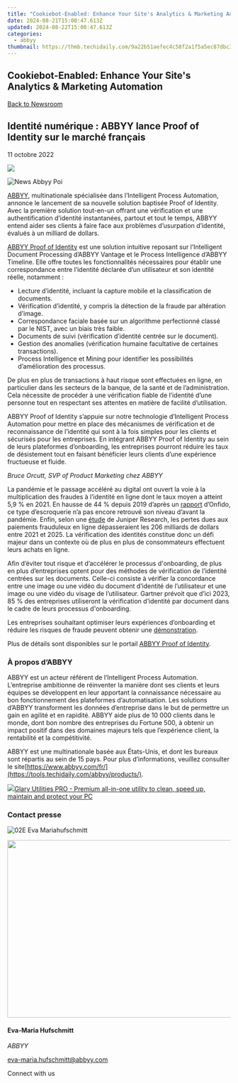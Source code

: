 ```yaml
---
title: "Cookiebot-Enabled: Enhance Your Site's Analytics & Marketing Automation"
date: 2024-08-21T15:00:47.613Z
updated: 2024-08-22T15:00:47.613Z
categories:
  - abbyy
thumbnail: https://thmb.techidaily.com/9a22b51aefec4c58f2a1f5a5ec87dbc393141382248bd9298fb623a960664270.jpeg
---
```


## Cookiebot-Enabled: Enhance Your Site's Analytics & Marketing Automation

[Back to Newsroom](https://tools.techidaily.com/abbyy/products/)

## Identité numérique : ABBYY lance Proof of Identity sur le marché français

11 octobre 2022

![](https://content.abbyy.com/-/media/project/abbyy/abbyy/branchtemplates/shutterstock_1272462163_1296-x-729.jpg?h=729&iar=0&w=1296)

![News Abbyy Poi](https://static2.abbyy.com/abbyycommedia/36116/news-abbyy-poi.jpg) 

[ABBYY](https://tools.techidaily.com/abbyy/products/), multinationale spécialisée dans l’Intelligent Process Automation, annonce le lancement de sa nouvelle solution baptisée Proof of Identity. Avec la première solution tout-en-un offrant une vérification et une authentification d’identité instantanées, partout et tout le temps, ABBYY entend aider ses clients à faire face aux problèmes d’usurpation d’identité, évalués à un milliard de dollars.

[ABBYY Proof of Identity](https://tools.techidaily.com/abbyy/products/) est une solution intuitive reposant sur l’Intelligent Document Processing d’ABBYY Vantage et le Process Intelligence d’ABBYY Timeline. Elle offre toutes les fonctionnalités nécessaires pour établir une correspondance entre l’identité déclarée d’un utilisateur et son identité réelle, notamment :

* Lecture d’identité, incluant la capture mobile et la classification de documents.
* Vérification d’identité, y compris la détection de la fraude par altération d’image.
* Correspondance faciale basée sur un algorithme perfectionné classé par le NIST, avec un biais très faible.
* Documents de suivi (vérification d’identité centrée sur le document).
* Gestion des anomalies (vérification humaine facultative de certaines transactions).
* Process Intelligence et Mining pour identifier les possibilités d’amélioration des processus.

De plus en plus de transactions à haut risque sont effectuées en ligne, en particulier dans les secteurs de la banque, de la santé et de l’administration. Cela nécessite de procéder à une vérification fiable de l’identité d’une personne tout en respectant ses attentes en matière de facilité d’utilisation.

ABBYY Proof of Identity s’appuie sur notre technologie d’Intelligent Process Automation pour mettre en place des mécanismes de vérification et de reconnaissance de l’identité qui sont à la fois simples pour les clients et sécurisés pour les entreprises. En intégrant ABBYY Proof of Identity au sein de leurs plateformes d’onboarding, les entreprises pourront réduire les taux de désistement tout en faisant bénéficier leurs clients d’une expérience fructueuse et fluide.

_Bruce Orcutt, SVP of Product Marketing chez ABBYY_

La pandémie et le passage accéléré au digital ont ouvert la voie à la multiplication des fraudes à l’identité en ligne dont le taux moyen a atteint 5,9 % en 2021\. En hausse de 44 % depuis 2019 d’après un [rapport](https://onfido.com/fr/landing/rapport-fraude-identite-2022/) d’Onfido, ce type d’escroquerie n’a pas encore retrouvé son niveau d’avant la pandémie. Enfin, selon une [étude](https://www.juniperresearch.com/press/online-payment-fraud-losses-exceed-206-bn) de Juniper Research, les pertes dues aux paiements frauduleux en ligne dépasseraient les 206 milliards de dollars entre 2021 et 2025\. La vérification des identités constitue donc un défi majeur dans un contexte où de plus en plus de consommateurs effectuent leurs achats en ligne.

Afin d’éviter tout risque et d’accélérer le processus d'onboarding, de plus en plus d’entreprises optent pour des méthodes de vérification de l’identité centrées sur les documents. Celle-ci consiste à vérifier la concordance entre une image ou une vidéo du document d’identité de l’utilisateur et une image ou une vidéo du visage de l’utilisateur. Gartner prévoit que d’ici 2023, 85 % des entreprises utiliseront la vérification d’identité par document dans le cadre de leurs processus d'onboarding.

Les entreprises souhaitant optimiser leurs expériences d’onboarding et réduire les risques de fraude peuvent obtenir une [démonstration](https://tools.techidaily.com/abbyy/products/).

Plus de détails sont disponibles sur le portail [ABBYY Proof of Identity](https://tools.techidaily.com/abbyy/products/).

### À propos d’ABBYY

ABBYY est un acteur référent de l’Intelligent Process Automation. L’entreprise ambitionne de réinventer la manière dont ses clients et leurs équipes se développent en leur apportant la connaissance nécessaire au bon fonctionnement des plateformes d’automatisation. Les solutions d’ABBYY transforment les données d’entreprise dans le but de permettre un gain en agilité et en rapidité. ABBYY aide plus de 10 000 clients dans le monde, dont bon nombre des entreprises du Fortune 500, à obtenir un impact positif dans des domaines majeurs tels que l’expérience client, la rentabilité et la compétitivité.

ABBYY est une multinationale basée aux États-Unis, et dont les bureaux sont répartis au sein de 15 pays. Pour plus d’informations, veuillez consulter le site[https://www.abbyy.com/fr/](https://tools.techidaily.com/abbyy/products/).

<!-- affiliate ads begin -->
<a href="https://order.glarysoft.com/order/checkout.php?PRODS=4535075&QTY=1&AFFILIATE=108875&CART=1"><img src="https://secure.avangate.com/images/merchant/6734fa703f6633ab896eecbdfad8953a/products/GU-500_672.png" border="0">Glary Utilities PRO -  Premium all-in-one utility to clean, speed up, maintain and protect your PC</a>
<!-- affiliate ads end -->
### Contact presse

![02E Eva Mariahufschmitt](https://static4.abbyy.com/abbyycommedia/23663/02e-eva-mariahufschmitt.png)

<!-- affiliate ads begin -->
<a href="https://aidotcom.pxf.io/c/5597632/2086436/19576" target="_top" id="2086436"><img src="//a.impactradius-go.com/display-ad/19576-2086436" border="0" alt="" width="1500" height="400"/></a><img height="0" width="0" src="https://imp.pxf.io/i/5597632/2086436/19576" style="position:absolute;visibility:hidden;" border="0" />
<!-- affiliate ads end -->
#### Eva-Maria Hufschmitt

_ABBYY_

[eva-maria.hufschmitt@abbyy.com](https://tools.techidaily.com/abbyy/products/) 

Connect with us

<ins class="adsbygoogle"
     style="display:block"
     data-ad-format="autorelaxed"
     data-ad-client="ca-pub-7571918770474297"
     data-ad-slot="1223367746"></ins>



<ins class="adsbygoogle"
     style="display:block"
     data-ad-client="ca-pub-7571918770474297"
     data-ad-slot="8358498916"
     data-ad-format="auto"
     data-full-width-responsive="true"></ins>
